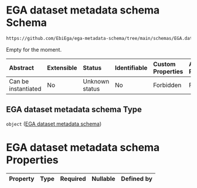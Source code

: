 # EGA dataset metadata schema Schema

```txt
https://github.com/EbiEga/ega-metadata-schema/tree/main/schemas/EGA.dataset.json
```

Empty for the moment.

| Abstract            | Extensible | Status         | Identifiable | Custom Properties | Additional Properties | Access Restrictions | Defined In                                                         |
| :------------------ | :--------- | :------------- | :----------- | :---------------- | :-------------------- | :------------------ | :----------------------------------------------------------------- |
| Can be instantiated | No         | Unknown status | No           | Forbidden         | Forbidden             | none                | [EGA.dataset.json](../out/EGA.dataset.json "open original schema") |

## EGA dataset metadata schema Type

`object` ([EGA dataset metadata schema](ega-5.md))

# EGA dataset metadata schema Properties

| Property | Type | Required | Nullable | Defined by |
| :------- | :--- | :------- | :------- | :--------- |
